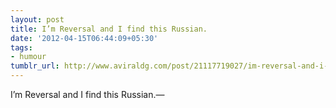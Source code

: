 ```yaml
---
layout: post
title: I’m Reversal and I find this Russian.
date: '2012-04-15T06:44:09+05:30'
tags:
- humour
tumblr_url: http://www.aviraldg.com/post/21117719027/im-reversal-and-i-find-this-russian
---
```

I’m Reversal and I find this Russian.—
